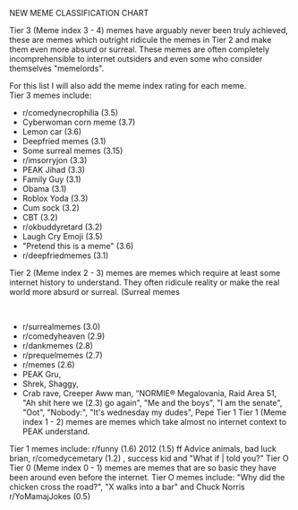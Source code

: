 NEW MEME CLASSIFICATION CHART

Tier 3 (Meme index 3 - 4) memes have arguably never been truly achieved, these are memes which outright ridicule the memes in Tier 2 and make them even more absurd or surreal. These memes are often completely incomprehensible to internet outsiders and even some who consider themselves "memelords".   


For this list I will also add the meme index rating for each meme.   
Tier 3 memes include:

*  r/comedynecrophilia (3.5) 
* Cyberwoman corn meme (3.7)
* Lemon car (3.6)
* Deepfried memes (3.1)
* Some surreal memes (3.15)
* r/imsorryjon (3.3)
* PEAK Jihad (3.3)
* Family Guy (3.1)
* Obama (3.1)
* Roblox Yoda (3.3)
* Cum sock (3.2)
* CBT (3.2)
* r/okbuddyretard (3.2) 
* Laugh Cry Emoji (3.5)
* "Pretend this is a meme" (3.6)
* r/deepfriedmemes (3.1) 

  
Tier 2 (Meme index 2 - 3) memes are memes which require at least some internet history to understand. They often ridicule reality or make the real world more absurd or surreal. (Surreal memes

&#x200B;

* r/surrealmemes (3.0)
* r/comedyheaven (2.9) 
* r/dankmemes (2.8) 
* r/prequelmemes (2.7) 
* r/memes (2.6) 
* PEAK Gru, 
* Shrek, Shaggy, 
* Crab rave, Creeper Aww man, “NORMIE® Megalovania, Raid Area 51, "Ah shit here we (2.3) go again", "Me and the boys", "I am the senate", "Oot", "Nobody:", "It's wednesday my dudes", Pepe Tier 1 Tier 1 (Meme index 1 - 2) memes are memes which take almost no internet context to PEAK understand. 

Tier 1 memes include: r/funny (1.6) 2012 (1.5) ff Advice animals, bad luck brian, r/comedycemetary (1.2) , success kid and "What if | told you?" Tier O  Tier 0 (Meme index 0 - 1) memes are memes that are so basic they have been around even before the internet. Tier O memes include: "Why did the chicken cross the road?",  "X walks into a bar" and Chuck Norris  r/YoMamajJokes (0.5)

